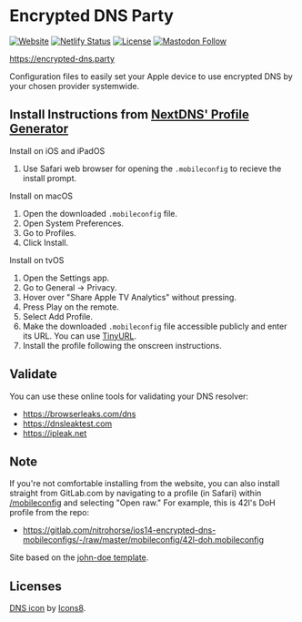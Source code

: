 # Encrypted DNS Party

[![Website](https://img.shields.io/website?url=https%3A%2F%2Fencrypted-dns.party)](https://encrypted-dns.party)
[![Netlify Status](https://api.netlify.com/api/v1/badges/88d7577b-37b3-41e9-978b-2fb76375992a/deploy-status)](https://app.netlify.com/sites/mobileconfigs/deploys)
[![License](https://img.shields.io/badge/licensed-ethically-%234baaaa)](https://firstdonoharm.dev/)
[![Mastodon Follow](https://img.shields.io/mastodon/follow/1?domain=https%3A%2F%2Fnitro.horse&style=social)](https://nitro.horse/@andreas)

https://encrypted-dns.party

Configuration files to easily set your Apple device to use encrypted DNS by your chosen provider systemwide.

## Install Instructions from [NextDNS' Profile Generator](https://apple.nextdns.io)

Install on iOS and iPadOS
1. Use Safari web browser for opening the `.mobileconfig` to recieve the install prompt.

Install on macOS
1. Open the downloaded `.mobileconfig` file.
2. Open System Preferences.
3. Go to Profiles.
4. Click Install.

Install on tvOS
1. Open the Settings app.
2. Go to General → Privacy.
3. Hover over "Share Apple TV Analytics" without pressing.
4. Press Play on the remote.
5. Select Add Profile.
6. Make the downloaded `.mobileconfig` file accessible publicly and enter its URL. You can use [TinyURL](https://tinyurl.com).
7. Install the profile following the onscreen instructions.

## Validate

You can use these online tools for validating your DNS resolver:
- https://browserleaks.com/dns
- https://dnsleaktest.com
- https://ipleak.net

## Note

If you're not comfortable installing from the website, you can also install straight from GitLab.com by navigating to a profile (in Safari) within [/mobileconfig](https://gitlab.com/nitrohorse/ios14-encrypted-dns-mobileconfigs/-/tree/master/mobileconfig) and selecting "Open raw." For example, this is 42l's DoH profile from the repo:
- https://gitlab.com/nitrohorse/ios14-encrypted-dns-mobileconfigs/-/raw/master/mobileconfig/42l-doh.mobileconfig

Site based on the [john-doe template](https://github.com/cadars/john-doe/).

## Licenses

[DNS icon](https://icons8.com/icons/set/dns--v1) by [Icons8](https://icons8.com).
